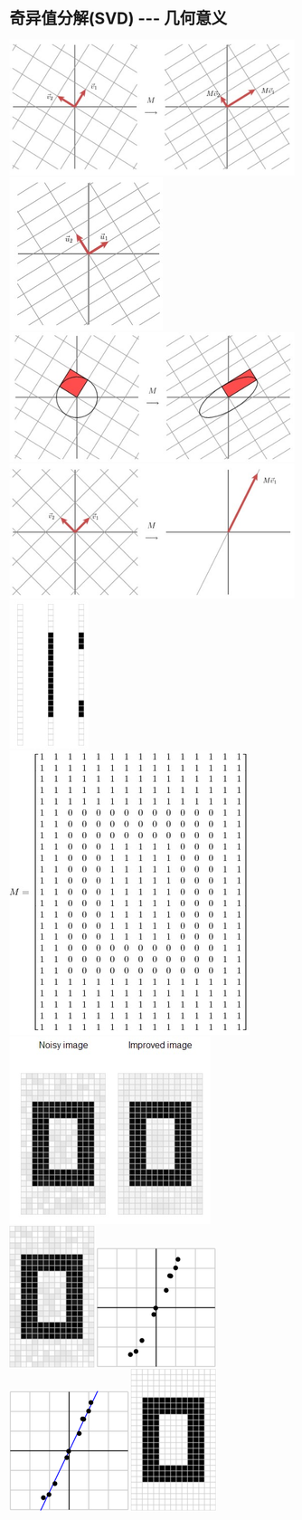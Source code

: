 # 奇异值分解(SVD) --- 几何意义


![](images/160736fh0w66wp0lnh16a6.jpg)
![](images/160758t0l80hh2si1igz8t.jpg)
![](images/161009lqhyybmwnwa6toag.jpg)
![](images/1613544t1an5m6n5uagmcn.jpg)
![](images/1615308zvpiyyjjddv8em8.jpg)
![](images/161551ssgo7433rqg3vvoy.jpg)
![](images/161736ytlba9rjzr8azcil.jpg)
![](images/noise.gif)
![](images/random.data.gif)
![](images/random.data.svd.gif)
![](images/svd.O.gif)
